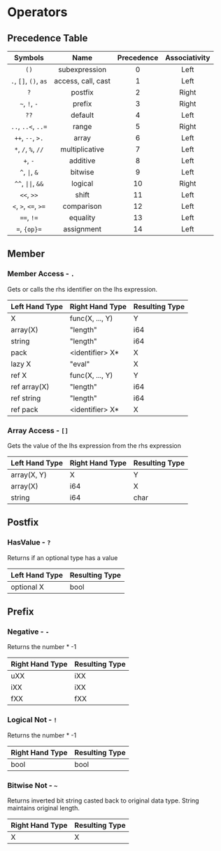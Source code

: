 # Operators

## Precedence Table
| Symbols               | Name               | Precedence | Associativity |
|:---------------------:|:------------------:|:----------:|:-------------:|
| `()`                  | subexpression      | 0          | Left          |
| `.`, `[]`, `()`, `as` | access, call, cast | 1          | Left          |
| `?`                   | postfix            | 2          | Right         |
| `~`, `!`, `-`         | prefix             | 3          | Right         |
| `??`                  | default            | 4          | Left          |
| `..`, `..<`, `..=`    | range              | 5          | Right         |
| `++`, `--`, `>.`      | array              | 6          | Left          |
| `*`, `/`, `%`, `//`   | multiplicative     | 7          | Left          |
| `+`, `-`              | additive           | 8          | Left          |
| `^`, `\|`, `&`        | bitwise            | 9          | Left          |
| `^^`, `\|\|`, `&&`    | logical            | 10         | Right         |
| `<<`, `>>`            | shift              | 11         | Left          |
| `<`, `>`, `<=`, `>=`  | comparison         | 12         | Left          |
| `==`, `!=`            | equality           | 13         | Left          |
| `=`, `{op}=`          | assignment         | 14         | Left          |

## Member

### Member Access - `.`

Gets or calls the rhs identifier on the lhs expression.

| Left Hand Type | Right Hand Type   | Resulting Type |
|----------------|-------------------|----------------|
| X              | func(X, ..., Y)   | Y              |
| array(X)       | "length"          | i64            |
| string         | "length"          | i64            |
| pack           | \<identifier\> X* | X              |
| lazy X         | "eval"            | X              |
| ref X          | func(X, ..., Y)   | Y              |
| ref array(X)   | "length"          | i64            |
| ref string     | "length"          | i64            |
| ref pack       | \<identifier\> X* | X              |

### Array Access - `[]`

Gets the value of the lhs expression from the rhs expression

| Left Hand Type | Right Hand Type | Resulting Type |
|----------------|-----------------|----------------|
| array(X, Y)    | X               | Y              |
| array(X)       | i64             | X              |
| string         | i64             | char           |

## Postfix

### HasValue - `?`

Returns if an optional type has a value

| Left Hand Type          | Resulting Type |
|-------------------------|----------------|
| optional X              | bool           |

## Prefix

### Negative - `-`

Returns the number * -1

| Right Hand Type         | Resulting Type |
|-------------------------|----------------|
| uXX                     | iXX            |
| iXX                     | iXX            |
| fXX                     | fXX            |

### Logical Not - `!`

Returns the number * -1

| Right Hand Type         | Resulting Type |
|-------------------------|----------------|
| bool                    | bool           |

### Bitwise Not - `~`

Returns inverted bit string casted back to original data type. String maintains original length. 

| Right Hand Type         | Resulting Type |
|-------------------------|----------------|
| X                       | X              |

